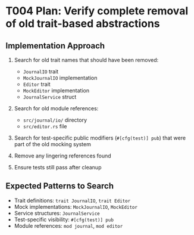 # T004 Plan: Verify complete removal of old trait-based abstractions

## Implementation Approach

1. Search for old trait names that should have been removed:
   - `JournalIO` trait
   - `MockJournalIO` implementation
   - `Editor` trait
   - `MockEditor` implementation
   - `JournalService` struct

2. Search for old module references:
   - `src/journal/io/` directory
   - `src/editor.rs` file

3. Search for test-specific public modifiers (`#[cfg(test)] pub`) that were part of the old mocking system

4. Remove any lingering references found

5. Ensure tests still pass after cleanup

## Expected Patterns to Search

- Trait definitions: `trait JournalIO`, `trait Editor`
- Mock implementations: `MockJournalIO`, `MockEditor`
- Service structures: `JournalService`
- Test-specific visibility: `#[cfg(test)] pub`
- Module references: `mod journal`, `mod editor`